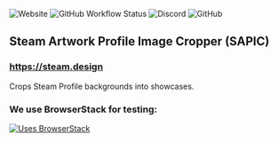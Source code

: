 ![Website](https://img.shields.io/website?down_message=offline&up_message=online&url=https%3A%2F%2Fsteam.design) ![GitHub Workflow Status](https://img.shields.io/github/workflow/status/sapic/sapic/Deploy%20docker) ![Discord](https://img.shields.io/discord/304986224467378177) ![GitHub](https://img.shields.io/github/license/sapic/sapic)

## Steam Artwork Profile Image Cropper (SAPIC)
### https://steam.design
Crops Steam Profile backgrounds into showcases.

### We use BrowserStack for testing:
[![Uses BrowserStack](https://i.oddball.tf/o4uucav.png?raw=true)](https://www.browserstack.com)
